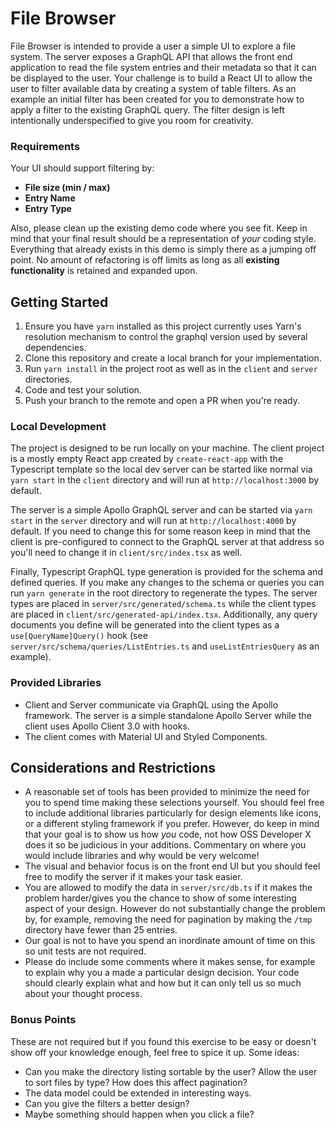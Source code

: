 # File Browser

File Browser is intended to provide a user a simple UI to explore a file system.
The server exposes a GraphQL API that allows the front end application to read the file system entries and their metadata so that it can be displayed to the user.
Your challenge is to build a React UI to allow the user to filter available data by creating a system of table filters. As an example an initial filter has been created for you to demonstrate how to apply a filter to the existing GraphQL query. The filter design is left intentionally underspecified to give you room for creativity. 

### Requirements

Your UI should support filtering by:
  * **File size (min / max)**
  * **Entry Name**
  * **Entry Type**

Also, please clean up the existing demo code where you see fit. Keep in mind that your final result should be a representation of *your* coding style. Everything that already exists in this demo is simply there as a jumping off point. No amount of refactoring is off limits as long as all **existing functionality** is retained and expanded upon.

## Getting Started

1. Ensure you have `yarn` installed as this project currently uses Yarn's resolution mechanism to control the graphql version used by several dependencies.
2. Clone this repository and create a local branch for your implementation.
3. Run `yarn install` in the project root as well as in the `client` and `server` directories.
4. Code and test your solution.
5. Push your branch to the remote and open a PR when you're ready.

### Local Development

The project is designed to be run locally on your machine. The client project is a mostly empty React app created by `create-react-app` with the Typescript template so the local dev server can be started like normal via `yarn start` in the `client` directory and will run at `http://localhost:3000` by default.

The server is a simple Apollo GraphQL server and can be started via `yarn start` in the `server` directory and will run at `http://localhost:4000` by default.
If you need to change this for some reason keep in mind that the client is pre-configured to connect to the GraphQL server at that address so you'll need to change it in `client/src/index.tsx` as well.

Finally, Typescript GraphQL type generation is provided for the schema and defined queries.
If you make any changes to the schema or queries you can run `yarn generate` in the root directory to regenerate the types.
The server types are placed in `server/src/generated/schema.ts` while the client types are placed in `client/src/generated-api/index.tsx`.
Additionally, any query documents you define will be generated into the client types as a `use[QueryName]Query()` hook (see `server/src/schema/queries/ListEntries.ts` and `useListEntriesQuery` as an example).

### Provided Libraries

* Client and Server communicate via GraphQL using the Apollo framework. The server is a simple standalone Apollo Server while the client uses Apollo Client 3.0 with hooks.
* The client comes with Material UI and Styled Components.

## Considerations and Restrictions

* A reasonable set of tools has been provided to minimize the need for you to spend time making these selections yourself. You should feel free to include additional libraries particularly for design elements like icons, or a different styling framework if you prefer. However, do keep in mind that your goal is to show us how _you_ code, not how OSS Developer X does it so be judicious in your additions. Commentary on where you would include libraries and why would be very welcome!
* The visual and behavior focus is on the front end UI but you should feel free to modify the server if it makes your task easier.
* You are allowed to modify the data in `server/src/db.ts` if it makes the problem harder/gives you the chance to show of some interesting aspect of your design. However do not substantially change the problem by, for example, removing the need for pagination by making the `/tmp` directory have fewer than 25 entries.
* Our goal is not to have you spend an inordinate amount of time on this so unit tests are not required.
* Please do include some comments where it makes sense, for example to explain why you a made a particular design decision. Your code should clearly explain what and how but it can only tell us so much about your thought process.

### Bonus Points

These are not required but if you found this exercise to be easy or doesn't show off your knowledge enough, feel free to spice it up. Some ideas:

* Can you make the directory listing sortable by the user? Allow the user to sort files by type? How does this affect pagination?
* The data model could be extended in interesting ways.
* Can you give the filters a better design?
* Maybe something should happen when you click a file?
